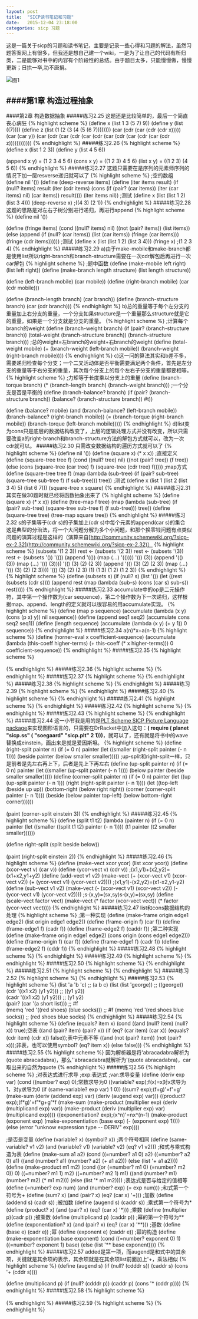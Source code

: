 ```yaml
---
layout: post
title:  "SICP读书笔记和习题"
date:   2015-12-04 23:18:00
categories: sicp 习题
---
```

这是一篇关于sicp的习题和读书笔记，主要是记录一些心得和习题的解法，虽然习题答案网上有很多，但我还是想自己建一个wiki，一是为了让自己的代码有所归类，二是能够对书中的内容有个阶段性的总结。由于题目太多，只能慢慢做，慢慢更新；日拱一卒,功不唐捐。

![图1](https://raw.githubusercontent.com/RuiKQ/RuiKQ.github.io/master/assets/images/sicp/sicp.png)

####第1章 构造过程抽象
----
####第2章 构造数据抽象
#####练习2.25
这题还是比较简单的，最后一个简直丧心病狂
{% highlight scheme %}
(define x (list 1 3 (5 7) 9))
(define y (list ((7))))
(define z (list (1 (2 (3 (4 (5 (6 7))))))))
(car (cdr (car (cdr (cdr x)))))
(car (car y))
(car (cdr (car (cdr (car (cdr (car (cdr (car (cdr (car (cdr z))))))))))))
{% endhighlight %}
#####练习2.26
{% highlight scheme %}
(define x (list 1 2 3))
(define y (list 4 5 6))

(append x y) = (1 2 3 4 5 6)
(cons x y)   = ((1 2 3) 4 5 6)
(list x y)   = ((1 2 3) (4 5 6))
{% endhighlight %}
#####练习2.27
这题只需要在是序列的元素师序列的情况下加一层resverse递归就可以了
{% highlight scheme %}
;空的数组
(define nil '()) 
(define (deep-reverse items) 
  (define (iter items result) 
    (if (null? items) 
        result 
        (iter (cdr items) (cons (if (pair? (car items))
        (iter (car items) nil)
        (car items)) result))))
  (iter items nil)) 
;测试
(define x (list (list 1 2) (list 3 4)))
(deep-reverse x)
;((4 3) (2 1))
{% endhighlight %}
#####练习2.28
这题的思路是对左右子树分别进行递归，再进行append
{% highlight scheme %}
(define nil '())

(define (fringe items)
	(cond ((null? items) nil)
		  ((not (pair? items)) (list items))
		  (else (append (if (null? (car items))
		  					(list (car items))
		  					(fringe (car items)))
						(fringe (cdr items))))))
;测试
(define x (list (list 1 2) (list 3 4)))
(fringe x)
;(1 2 3 4)
{% endhighlight %}
#####练习2.29
a)由于make-mobile和make-branch都是使用list所以right-branch和branch-structure需要在一次cdr解包后再进行一次car解包
{% highlight scheme %}
;题中函数
(define (make-mobile left right)
	(list left right))
(define (make-branch length structure)
	(list length structure))

(define (left-branch mobile)
	(car mobile))
(define (right-branch mobile)
	(car (cdr mobile)))

(define (branch-length branch)
    (car branch))
(define (branch-structure branch)
    (car (cdr branch)))
{% endhighlight %}
b)总的重量等于每个左分支的重量加上右分支的重量，一个分支如果structure是一个重量那么structure就是它的重量，如果是一个分支就是分支的重量。
{% highlight scheme %}
;计算每个branch的weight
(define (branch-weight branch)
	(if (pair? (branch-structure branch))
		(total-weight (branch-structure branch))
		(branch-structure branch)))
;总的weight=左branch的weight+右branch的weight
(define (total-weight mobile)
	(+ (branch-weight (left-branch mobile))
	   (branch-weight (right-branch mobile))))
{% endhighlight %}
c)这一问的算法其实和b差不多，需要递归检查每个分支；一个二叉活动体是否平衡需要满足两个条件，首先是左分支的重量等于右分支的重量，其次每个分支上的每个左右子分支的重量都要相等。
{% highlight scheme %}
;力矩等于长度乘以分支上的重量
(define (branch-torque branch)
	(* (branch-length branch)
	   (branch-weight branch)))
;一个分支是否是平衡的
(define (branch-balance? branch)
	(if (pair? (branch-structure branch))
		(balance? (branch-structure branch))
		#t))

(define (balance? mobile)
	(and (branch-balance? (left-branch mobile))
		 (branch-balance? (right-branch mobile))
		 (= (branch-torque (right-branch mobile))
		 	(branch-torque (left-branch mobile)))))
{% endhighlight %}
d)list变为cons只是底层的数据结构改变了，上层的逻辑处理方式并没有改变，所以只需要改变a的right-branch和branch-structure方法的解包方式就可以，改为一次cdr就可以。
#####练习2.30
只需改变数据结构的遍历方式就可以了
{% highlight scheme %}
(define nil '())
(define (square x) (* x x))
;直接定义
(define (square-tree tree f)
	(cond ((null? tree) nil)
		  ((not (pair? tree)) (f tree))
		  (else (cons (square-tree (car tree) f)
		  			  (square-tree (cdr tree) f)))))
;map方式
(define (square-tree tree f)
    (map (lambda (sub-tree)
             (if (pair? sub-tree)  
                 (square-tree sub-tree f)
                 (f sub-tree)))
         tree))
;测试
(define x (list 1 (list 2 (list 3 4) 5) (list 6 7)))
(square-tree x square)
{% endhighlight %}
#####练习2.31
其实在做30题时就已经将函数抽象出来了
{% highlight scheme %}
(define (square x) (* x x))
(define (tree-map f tree)
	(map (lambda (sub-tree)
             (if (pair? sub-tree)
                 (square-tree sub-tree f)
                 (f sub-tree)))
         tree))
(define (square-tree tree) (tree-map square tree))
{% endhighlight %}
#####练习2.32
s的子集等于(cdr s)的子集加上(cdr s)中每个元素的append(car s)的集合
这是典型的分治法，将一个大问题分解为多个小问题，和那个换零钱问题有点类似
问题的演算过程是这样的（演算来自[http://community.schemewiki.org/?sicp-ex-2.32](http://community.schemewiki.org/?sicp-ex-2.32)）
{% highlight scheme %}
(subsets '(1 2 3))
rest ← (subsets '(2 3))
       rest ← (subsets '(3))
              rest ← (subsets '())
                     '(())
              (append '(()) (map ⟨…⟩ '(())))
              '(() (3))
       (append '(() (3)) (map ⟨…⟩ '(() (3))))
       '(() (3) (2) (2 3))
(append '(() (3) (2) (2 3)) (map ⟨…⟩ '(() (3) (2) (2 3))))
'(() (3) (2) (2 3) (1) (1 3) (1 2) (1 2 3))
{% endhighlight %}
{% highlight scheme %}
(define (subsets s)
	(if (null? s) 
		(list '())
		(let ((rest (subsets (cdr s))))
			(append rest (map (lambda (sub-s)
								 (cons (car s) sub-s))
							  rest)))))
{% endhighlight %}
#####练习2.33
accumulate中的op是二元操作符，其中第一个操作数为(car sequence)，第二个操作数为下一次递归，这样根据map、append、length的定义就可以很容易的用accumulate实现。
{% highlight scheme %}
(define (map p sequence)
	(accumulate (lambda (x y) (cons (p x) y))
				 nil
				 sequence))
(define (append seq1 seq2)
	(accumulate cons seq2 seq1))
(define (length sequence)
	(accumulate (lambda (x y) (+ y 1))
				0
				sequence))
{% endhighlight %}
#####练习2.34
a(n)\*x+a(n-1)
{% highlight scheme %}
(define (horner-eval x coefficient-sequence)
    (accumulate (lambda (this-coeff higher-terms) (+ this-coeff (* x higher-terms)))
                0
                coefficient-sequence))
{% endhighlight %}
#####练习2.35
{% highlight scheme %}

{% endhighlight %}
#####练习2.36
{% highlight scheme %}
{% endhighlight %}
#####练习2.37
{% highlight scheme %}
{% endhighlight %}
#####练习2.38
{% highlight scheme %}
{% endhighlight %}
#####练习2.39
{% highlight scheme %}
{% endhighlight %}
#####练习2.40
{% highlight scheme %}
{% endhighlight %}
#####练习2.41
{% highlight scheme %}
{% endhighlight %}
#####练习2.42
{% highlight scheme %}
{% endhighlight %}
#####练习2.43
{% highlight scheme %}
{% endhighlight %}
#####练习2.44
这一小节我是用的是[PLT Scheme SICP Picture Language package](https://link.zhihu.com/?target=http%3A//planet.plt-scheme.org/package-source/soegaard/sicp.plt/2/1/planet-docs/sicp-manual/index.html)来实现图形语言的，只需要在DrRacket中加入这句：**( require ( planet "sicp.ss" ( "soegaard" "sicp.plt" 2 1)))**，就可以了，还有就是将书中的wave替换成einstein，画出来是就是爱因斯坦。
{% highlight scheme %}
(define (right-split painter n)
  (if (= 0 n)
      painter
      (let ((smaller (right-split painter (- n 1))))
        (beside painter (below smaller smaller)))))
;up-split和right-split一样，只是前者是先左右再上下，后者是先上下再左右
(define (up-split painter n)
  (if (= 0 n)
      painter
      (let ((smaller (up-split painter (- n 1))))
        (below painter (beside smaller smaller)))))
(define (corner-split painter n)
  (if (= 0 n)
      painter
      (let ((up (up-split painter (- n 1)))
        (right (right-split painter (- n 1))))
        (let ((top-left (beside up up))
              (bottom-right (below right right))
              (corner (corner-split painter (- n 1))))
          (beside (below painter top-left)
                  (below bottom-right corner))))))

(paint (corner-split einstein 3))
{% endhighlight %}
#####练习2.45
{% highlight scheme %}
(define (split t1 t2)
  (lambda (painter n)
    (if (= 0 n)
        painter
        (let ((smaller ((split t1 t2) painter (- n 1))))
          (t1 painter (t2 smaller smaller))))))

(define right-split (split beside below))

(paint (right-split einstein 2))
{% endhighlight %}
#####练习2.46
{% highlight scheme %}
(define (make-vect xcor ycor)
  (list xcor ycor))
(define (xcor-vect v)
  (car v))
(define (ycor-vect v)
  (cdr v))
;(x1,y1)+(x2,y2)=(x1+x2,y1+y2)
(define (add-vect v1 v2)
  (make-vect (+ (xcor-vect v1)
                (xcor-vect v2))
             (+ (ycor-vect v1)
                (ycor-vect v2))))
;(x1,y1)-(x2,y2)=(x1-x2,y1-y2)
(define (sub-vect v1 v2)
  (make-vect (- (xcor-vect v1)
                (xcor-vect v2))
             (- (ycor-vect v1)
                (ycor-vect v2))))
;s⋅(x,y)=(sx,sy)s⋅(x,y)=(sx,sy)
(define (scale-vect factor vect)
    (make-vect (* factor (xcor-vect vect))
               (* factor (ycor-vect vect))))
{% endhighlight %}
#####练习2.47
list和cons数据结构的处理
{% highlight scheme %}
;第一种实现
(define (make-frame origin edge1 edge2)
  (list origin edge1 edge2)) 
 (define (frame-origin f) (car f)) 
 (define (frame-edge1 f) (cadr f)) 
 (define (frame-edge2 f) (caddr f))
;第二种实现
 (define (make-frame origin edge1 edge2) 
   (cons origin (cons edge1 edge2))) 
 (define (frame-origin f) (car f)) 
 (define (frame-edge1 f) (cadr f)) 
 (define (frame-edge2 f) (cddr f))
{% endhighlight %}
#####练习2.48
{% highlight scheme %}
{% endhighlight %}
#####练习2.49
{% highlight scheme %}
{% endhighlight %}
#####练习2.50
{% highlight scheme %}
{% endhighlight %}
#####练习2.51
{% highlight scheme %}
{% endhighlight %}
#####练习2.52
{% highlight scheme %}
{% endhighlight %}
#####练习2.53
{% highlight scheme %}
(list 'a 'b 'c) 
;; (a b c) 
(list (list 'george)) 
;; ((george))   
(cdr '((x1 x2) (y1 y2))) 
;; ((y1 y2))   
(cadr '((x1 x2) (y1 y2))) 
;; (y1 y2)   
(pair? (car '(a short list))) 
;; #f   
(memq 'red '((red shoes) (blue socks))) 
;; #f 
(memq 'red '(red shoes blue socks)) 
;; (red shoes blue socks) 
{% endhighlight %}
#####练习2.54
{% highlight scheme %}
(define (equals? item x)
  (cond ((and (null? item) (null? x)) true);空表
        ((and (pair? item) (pair? x))
         (if (eq? (car item) (car x))
             (equals? (cdr item) (cdr x))
             false));表中元素不等
        ((and (not (pair? item)) (not (pair? x)));非表，也可以使用symbol?
         (eq? item x))
        (else false)))
{% endhighlight %}
#####练习2.55
{% highlight scheme %}
因为解析器是将'abracadabra解析为(quote abracadabra)，那么''abracadabra就解析为'(quote abracadabra)，car取出来的自然为quote
{% endhighlight %}
#####练习2.56
{% highlight scheme %}
;对表达式进行求导
;exp:表达式
;var:求导变量
(define (deriv exp var)
  (cond ((number? exp) 0);常数求导为0
        ((variable? exp);f(x)=x对x求导为1，对y求导为0
         (if (same-variable? exp var) 1 0))
        ((sum? exp);(f+g)'=f'+g'
         (make-sum (deriv (addend exp) var)
                   (deriv (augend exp) var)))
        ((product? exp);(f\*g)'=f'\*g+g'\*f
         (make-sum
          (make-product (multiplier exp)
                        (deriv (multiplicand exp) var))
          (make-product (deriv (multiplier exp) var)
                        (multiplicand exp))))
        ((exponentiation? exp);(x^n)'=nx^(n-1)
         (make-product
          (exponent exp)
          (make-exponentiation (base exp)
                               (- (exponent exp) 1))))
        (else
         (error "unknow expression type -- DERIV" exp))))

;是否是变量
(define (variable? x) (symbol? x))
;两个符号相同
(define (same-variable? v1 v2)
  (and (variable? v1) (variable? v2) (eq? v1 v2)))
;和式与乘式构造为表
(define (make-sum a1 a2)
  (cond ((=number? a1 0) a2)
        ((=number? a2 0) a1)
        ((and (number? a1) (number? a2) (+ a1 a2)))
        (else (list '+ a1 a2))))
(define (make-product m1 m2)
  (cond ((or (=number? m1 0) (=number? m2 0)) 0)
        ((=number? m1 1) m2)
        ((=number? m2 1) m1)
        ((and (number? m1) (number? m2) (* m1 m2)))
        (else (list '* m1 m2))))
;表达式是否与给定的值相等
(define (=number? exp num)
  (and (number? exp) (= exp num)))
;和式第一个符号为+
(define (sum? x)
  (and (pair? x) (eq? (car x) '+)))
;加数
(define (addend s) (cadr s))
;被加数
(define (augend s) (caddr s))
;乘式第一个符号为*
(define (product? x)
  (and (pair? x) (eq? (car x) '\*)))
;乘数
(define (multiplier p)(cadr p))
;被乘数
(define (multiplicand p) (caddr p))
;幂的第一个符号为\*\*
(define (exponentiation? x)
  (and (pair? x) (eq? (car x) '\*\*)))
;基数
(define (base e) (cadr e))
;幂
(define (exponent e) (caddr e))
;幂的构造
(define (make-exponentiation base exponent)
  (cond ((=number? exponent 0) 1)
        ((=number? exponent 1) base)
        (else (list '** base exponent))))
{% endhighlight %}
#####练习2.57
added是第一项，而augend是和式中的其余项，关键就是其余项的表示，其余项就是在其余项list前面加上'+，乘法相似
{% highlight scheme %}
(define (augend s)
  (if (null? (cdddr s))
      (caddr s)
      (cons '+ (cddr s))))
      
(define (multiplicand p)
  (if (null? (cdddr p))
      (caddr p)
      (cons '* (cddr p))))
{% endhighlight %}
#####练习2.58
{% highlight scheme %}

{% endhighlight %}
#####练习2.59
{% highlight scheme %}
{% endhighlight %}
